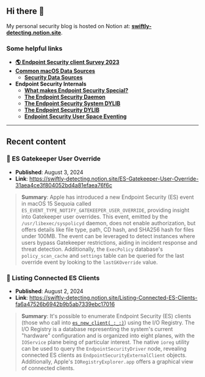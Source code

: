 ## Hi there 👋

My personal security blog is hosted on Notion at: [**swiftly-detecting.notion.site**](https://swiftly-detecting.notion.site/Swiftly-Detecting-Blog-c4000221c60d46ffb16c37b2425241e2).

### Some helpful links
* [**🌎 Endpoint Security client Survey 2023**](https://docs.google.com/spreadsheets/d/18lPTHjrgKsfLWknGpHg_bCasF1G7KRQlw0j6xs0oKx4/edit?gid=0#gid=0)
* [**Common macOS Data Sources**](https://github.com/redcanaryco/mac-monitor/wiki/2.-Common-Data-Sources)
  * [**Security Data Sources**](https://github.com/redcanaryco/mac-monitor/wiki/4.-Security-Data-Sources)
* **Endpoint Security Internals**
  * [**What makes Endpoint Security Special?**](https://github.com/redcanaryco/mac-monitor/wiki/5.-Endpoint-Security-Overview)
  * [**The Endpoint Security Daemon**](https://github.com/redcanaryco/mac-monitor/wiki/6.-Endpoint-Security-Daemon)
  * [**The Endpoint Security System DYLIB**](https://github.com/redcanaryco/mac-monitor/wiki/7.-Endpoint-Security-System-DYLIB)
  * [**The Endpoint Security DYLIB**](https://github.com/redcanaryco/mac-monitor/wiki/8.-Endpoint-Security-DYLIB)
  * [**Endpoint Security User Space Eventing**](https://github.com/redcanaryco/mac-monitor/wiki/9.-ES-User-Space-Eventing)

---

## Recent content

### 📝 ES Gatekeeper User Override

* **Published**: August 3, 2024  
* **Link**: https://swiftly-detecting.notion.site/ES-Gatekeeper-User-Override-31aea4ce3f804052bd4a81efaea76f6c  
>**Summary**: Apple has introduced a new Endpoint Security (ES) event in macOS 15 Sequoia called `ES_EVENT_TYPE_NOTIFY_GATEKEEPER_USER_OVERRIDE`, providing insight into Gatekeeper user overrides. This event, emitted by the `/usr/libexec/syspolicyd` daemon, does not enable authorization, but offers details like file type, path, CD hash, and SHA256 hash for files under 100MB. The event can be leveraged to detect instances where users bypass Gatekeeper restrictions, aiding in incident response and threat detection. Additionally, the `ExecPolicy` database's `policy_scan_cache` and `settings` table can be queried for the last override event by looking to the `lastGKOverride` value.


### 📝 Listing Connected ES Clients

* **Published**: August 2, 2024  
* **Link**: https://swiftly-detecting.notion.site/Listing-Connected-ES-Clients-fa6a47526b6942b9b5ab7339ebc17016
>**Summary**: It's possible to enumerate Endpoint Security (ES) clients (those who call into [`es_new_client(_:_:)`](https://developer.apple.com/documentation/endpointsecurity/3259700-es_new_client)) using the I/O Registry. The I/O Registry is a database representing the system's current "hardware" configuration and is organized into eight planes, with the `IOService` plane being of particular interest. The native `ioreg` utility can be used to query the `EndpointSecurityDriver` node, revealing connected ES clients as `EndpointSecurityExternalClient` objects. Additionally, Apple's `IORegistryExplorer.app` offers a graphical view of connected clients. 



<!--
**Brandon7CC/Brandon7CC** is a ✨ _special_ ✨ repository because its `README.md` (this file) appears on your GitHub profile.

Here are some ideas to get you started:

- 🔭 I’m currently working on ...
- 🌱 I’m currently learning ...
- 👯 I’m looking to collaborate on ...
- 🤔 I’m looking for help with ...
- 💬 Ask me about ...
- 📫 How to reach me: ...
- 😄 Pronouns: ...
- ⚡ Fun fact: ...
-->
